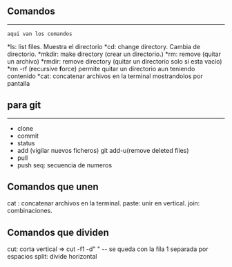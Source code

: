 
 ## Comandos 
 -----------------------------
 ```
 aqui van los comandos 

 ```
 *ls: list files. Muestra el directorio
 *cd: change directory. Cambia de directorio.
 *mkdir: make directory (crear un directorio.)
 *rm: remove (quitar un archivo)
 *rmdir: remove directory (quitar un directorio solo si esta vacio)
 *rm -rf (**r**ecursive **f**orce) permite quitar un directorio aun teniendo contenido 
 *cat: concatenar archivos en la terminal mostrandolos por pantalla

## para git
-----------------------------

- clone
- commit
- status
- add (vigilar nuevos ficheros)
 git add-u(remove deleted files)
 - pull
 - push
 seq: secuencia de numeros 

 ## Comandos que unen

 cat : concatenar archivos en la terminal.
 paste: unir en vertical.
 join: combinaciones. 

 ## Comandos que dividen

 cut: corta vertical => cut -f1 -d" " -- se queda con la fila 1 separada por espacios
 split: divide horizontal